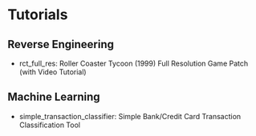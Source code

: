 # Tutorials

## Reverse Engineering
* rct_full_res: Roller Coaster Tycoon (1999) Full Resolution Game Patch (with Video Tutorial)

## Machine Learning
* simple_transaction_classifier: Simple Bank/Credit Card Transaction Classification Tool